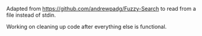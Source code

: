 Adapted from https://github.com/andrewpadg/Fuzzy-Search to read from a file instead of stdin.

Working on cleaning up code after everything else is functional.

